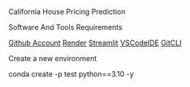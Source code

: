California House Pricing Prediction


Software And Tools Requirements

[Github Account](https://github.com/)
[Render](https://render.com/)
[Streamlit](https://streamlit.io/)
[VSCodeIDE](https://code.visualstudio.com/)
[GitCLI](https://git-scm.com/book/en/v2/Getting-Started-The-Command-Line)

Create a new environment

conda create -p test python==3.10 -y
